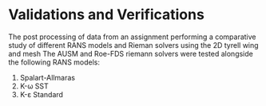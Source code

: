 # Validations and Verifications

The post processing of data from an assignment performing a comparative study of different RANS models and Rieman solvers using the 2D tyrell wing and mesh
The AUSM and Roe-FDS riemann solvers were tested alongside the following RANS models:
1) Spalart-Allmaras
2) K-&#969; SST
3) K-&#949; Standard

